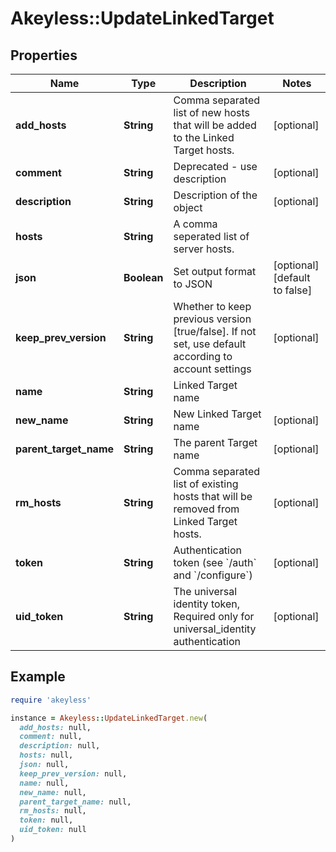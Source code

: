# Akeyless::UpdateLinkedTarget

## Properties

| Name | Type | Description | Notes |
| ---- | ---- | ----------- | ----- |
| **add_hosts** | **String** | Comma separated list of new hosts that will be added to the Linked Target hosts. | [optional] |
| **comment** | **String** | Deprecated - use description | [optional] |
| **description** | **String** | Description of the object | [optional] |
| **hosts** | **String** | A comma seperated list of server hosts. |  |
| **json** | **Boolean** | Set output format to JSON | [optional][default to false] |
| **keep_prev_version** | **String** | Whether to keep previous version [true/false]. If not set, use default according to account settings | [optional] |
| **name** | **String** | Linked Target name |  |
| **new_name** | **String** | New Linked Target name | [optional] |
| **parent_target_name** | **String** | The parent Target name | [optional] |
| **rm_hosts** | **String** | Comma separated list of existing hosts that will be removed from Linked Target hosts. | [optional] |
| **token** | **String** | Authentication token (see &#x60;/auth&#x60; and &#x60;/configure&#x60;) | [optional] |
| **uid_token** | **String** | The universal identity token, Required only for universal_identity authentication | [optional] |

## Example

```ruby
require 'akeyless'

instance = Akeyless::UpdateLinkedTarget.new(
  add_hosts: null,
  comment: null,
  description: null,
  hosts: null,
  json: null,
  keep_prev_version: null,
  name: null,
  new_name: null,
  parent_target_name: null,
  rm_hosts: null,
  token: null,
  uid_token: null
)
```


